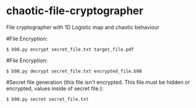 # chaotic-file-cryptographer
File cryptographer with 1D Logistic map and chaotic behaviour

#File Encryption:
```
$ b98.py encrypt secret_file.txt target_file.pdf
```

#File Encryption:
```
$ b98.py decrypt secret_file.txt encrypted_file.b98
```

#Secret file generation (this file isn't encrypted. This file must be hidden or encrypted, values inside of secret file.):
```
$ b98.py secret secret_file.txt
```
